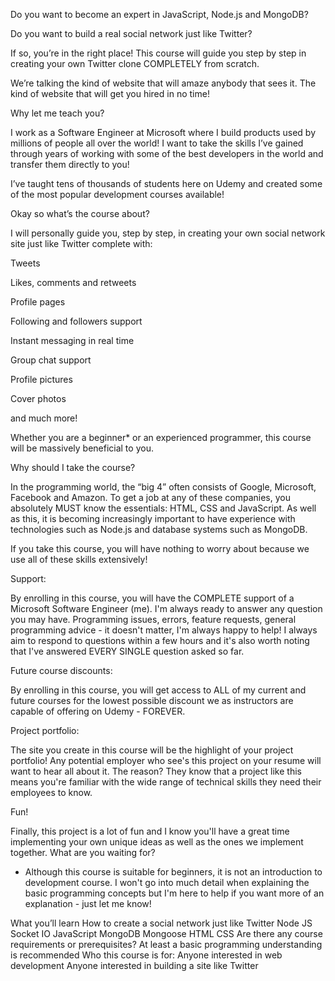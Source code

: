 Do you want to become an expert in JavaScript, Node.js and MongoDB?

Do you want to build a real social network just like Twitter?

If so, you’re in the right place! This course will guide you step by step in creating your own Twitter clone COMPLETELY from scratch.

We’re talking the kind of website that will amaze anybody that sees it. The kind of website that will get you hired in no time!

Why let me teach you?

I work as a Software Engineer at Microsoft where I build products used by millions of people all over the world! I want to take the skills I’ve gained through years of working with some of the best developers in the world and transfer them directly to you!

I’ve taught tens of thousands of students here on Udemy and created some of the most popular development courses available!

Okay so what’s the course about?

I will personally guide you, step by step, in creating your own social network site just like Twitter complete with:

Tweets

Likes, comments and retweets

Profile pages

Following and followers support

Instant messaging in real time

Group chat support

Profile pictures

Cover photos

and much more!

Whether you are a beginner* or an experienced programmer, this course will be massively beneficial to you.

Why should I take the course?

In the programming world, the “big 4” often consists of Google, Microsoft, Facebook and Amazon. To get a job at any of these companies, you absolutely MUST know the essentials: HTML, CSS and JavaScript. As well as this, it is becoming increasingly important to have experience with technologies such as Node.js and database systems such as MongoDB.

If you take this course, you will have nothing to worry about because we use all of these skills extensively!

Support: 

By enrolling in this course, you will have the COMPLETE support of a Microsoft Software Engineer (me). I'm always ready to answer any question you may have. Programming issues, errors, feature requests, general programming advice - it doesn't matter, I'm always happy to help! I always aim to respond to questions within a few hours and it's also worth noting that I've answered EVERY SINGLE question asked so far.

Future course discounts:

By enrolling in this course, you will get access to ALL of my current and future courses for the lowest possible discount we as instructors are capable of offering on Udemy - FOREVER. 

Project portfolio:

The site you create in this course will be the highlight of your project portfolio! Any potential employer who see's this project on your resume will want to hear all about it. The reason? They know that a project like this means you're familiar with the wide range of technical skills they need their employees to know.  

Fun!

Finally, this project is a lot of fun and I know you'll have a great time implementing your own unique ideas as well as the ones we implement together. What are you waiting for? 



* Although this course is suitable for beginners, it is not an introduction to development course. I won't go into much detail when explaining the basic programming concepts but I'm here to help if you want more of an explanation - just let me know!

What you’ll learn
How to create a social network just like Twitter
Node JS
Socket IO
JavaScript
MongoDB
Mongoose
HTML
CSS
Are there any course requirements or prerequisites?
At least a basic programming understanding is recommended
Who this course is for:
Anyone interested in web development
Anyone interested in building a site like Twitter